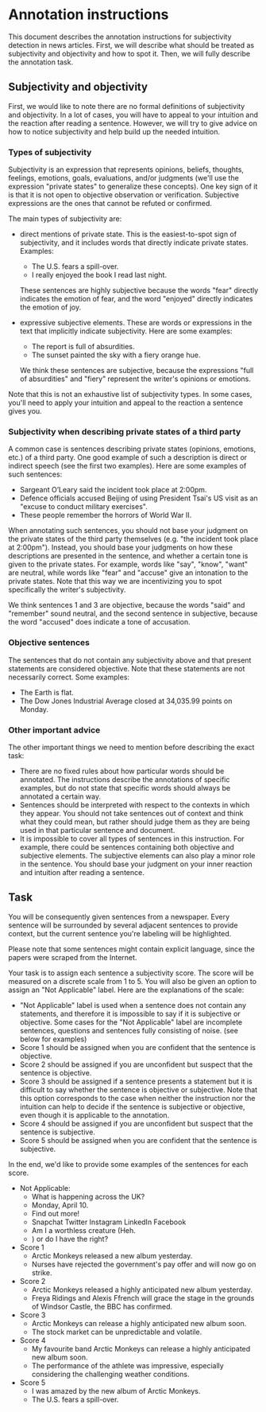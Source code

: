 # Annotation instructions

This document describes the annotation instructions for subjectivity detection in news articles. First, we will describe what should be treated as subjectivity and objectivity and how to spot it. Then, we will fully describe the annotation task.

## Subjectivity and objectivity
First, we would like to note there are no formal definitions of subjectivity and objectivity. In a lot of cases, you will have to appeal to your intuition and the reaction after reading a sentence. However, we will try to give advice on how to notice subjectivity and help build up the needed intuition.

### Types of subjectivity
Subjectivity is an expression that represents opinions, beliefs, thoughts, feelings, emotions, goals, evaluations, and/or judgments (we'll use the expression "private states" to generalize these concepts). One key sign of it is that it is not open to objective observation or verification. Subjective expressions are the ones that cannot be refuted or confirmed.

The main types of subjectivity are:
- direct mentions of private state. This is the easiest-to-spot sign of subjectivity, and it includes words that directly indicate private states. Examples:
  - The U.S. fears a spill-over.
  - I really enjoyed the book I read last night.

  These sentences are highly subjective because the words "fear" directly indicates the emotion of fear, and the word "enjoyed" directly indicates the emotion of joy.
- expressive subjective elements. These are words or expressions in the text that implicitly indicate subjectivity. Here are some examples:
  - The report is full of absurdities.
  - The sunset painted the sky with a fiery orange hue.

  We think these sentences are subjective, because the expressions "full of absurdities" and "fiery" represent the writer's opinions or emotions.

Note that this is not an exhaustive list of subjectivity types. In some cases, you'll need to apply your intuition and appeal to the reaction a sentence gives you.

### Subjectivity when describing private states of a third party
A common case is sentences describing private states (opinions, emotions, etc.) of a third party. One good example of such a description is direct or indirect speech (see the first two examples). Here are some examples of such sentences:
- Sargeant O’Leary said the incident took place at 2:00pm.
- Defence officials accused Beijing of using President Tsai's US visit as an "excuse to conduct military exercises".
- These people remember the horrors of World War II.

When annotating such sentences, you should not base your judgment on the private states of the third party themselves (e.g. "the incident took place at 2:00pm"). Instead, you should base your judgments on how these descriptions are presented in the sentence, and whether a certain tone is given to the private states. For example, words like "say", "know", "want" are neutral, while words like "fear" and "accuse" give an intonation to the private states. Note that this way we are incentivizing you to spot specifically the writer's subjectivity.

We think sentences 1 and 3 are objective, because the words "said" and "remember" sound neutral, and the second sentence in subjective, because the word "accused" does indicate a tone of accusation.

### Objective sentences
The sentences that do not contain any subjectivity above and that present statements are considered objective. Note that these statements are not necessarily correct. Some examples:
- The Earth is flat.
- The Dow Jones Industrial Average closed at 34,035.99 points on Monday.

### Other important advice
The other important things we need to mention before describing the exact task:
- There are no fixed rules about how particular words should be annotated. The instructions describe the annotations of specific examples, but do not state that specific words should always be annotated a certain way.
- Sentences should be interpreted with respect to the contexts in which they appear. You should not take sentences out of context and think
what they could mean, but rather should judge them as they are being used in that particular sentence and document.
- It is impossible to cover all types of sentences in this instruction. For example, there could be sentences containing both objective and subjective elements. The subjective elements can also play a minor role in the sentence. You should base your judgment on your inner reaction and intuition after reading a sentence.

## Task
You will be consequently given sentences from a newspaper. Every sentence will be surrounded by several adjacent sentences to provide context, but the current sentence you're labeling will be highlighted.

Please note that some sentences might contain explicit language, since the papers were scraped from the Internet.

Your task is to assign each sentence a subjectivity score. The score will be measured on a discrete scale from 1 to 5. You will also be given an option to assign an "Not Applicable" label. Here are the explanations of the scale:
- "Not Applicable" label is used when a sentence does not contain any statements, and therefore it is impossible to say if it is subjective or objective. Some cases for the "Not Applicable" label are incomplete sentences, questions and sentences fully consisting of noise. (see below for examples)
- Score 1 should be assigned when you are confident that the sentence is objective.
- Score 2 should be assigned if you are unconfident but suspect that the sentence is objective.
- Score 3 should be assigned if a sentence presents a statement but it is difficult to say whether the sentence is objective or subjective. Note that this option corresponds to the case when neither the instruction nor the intuition can help to decide if the sentence is subjective or objective, even though it is applicable to the annotation.
- Score 4 should be assigned if you are unconfident but suspect that the sentence is subjective.
- Score 5 should be assigned when you are confident that the sentence is subjective.

In the end, we'd like to provide some examples of the sentences for each score.
- Not Applicable: 
  - What is happening across the UK?
  - Monday, April 10.
  - Find out more!
  - Snapchat Twitter Instagram LinkedIn Facebook
  - Am I a worthless creature (Heh.
  - ) or do I have the right?
- Score 1
  - Arctic Monkeys released a new album yesterday.
  - Nurses have rejected the government's pay offer and will now go on strike.
- Score 2
  - Arctic Monkeys released a highly anticipated new album yesterday.
  - Freya Ridings and Alexis Ffrench will grace the stage in the grounds of Windsor Castle, the BBC has confirmed.
- Score 3
  - Arctic Monkeys can release a highly anticipated new album soon.
  - The stock market can be unpredictable and volatile.
- Score 4
  - My favourite band Arctic Monkeys can release a highly anticipated new album soon.
  - The performance of the athlete was impressive, especially considering the challenging weather conditions.
- Score 5
  - I was amazed by the new album of Arctic Monkeys.
  - The U.S. fears a spill-over.